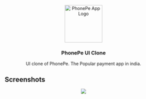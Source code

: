 <p align="center">
    <img src="https://github.com/Jay-Tillu/PhonePe-UI/blob/main/assets/GitHub%20assets/logo.png?raw=true" alt="PhonePe App Logo" width="120" height="120">
  </a>
</p>

<h3 align="center">PhonePe UI Clone</h3>

<p align="center">
UI clone of PhonePe. The Popular payment app in india.
</p>


## Screenshots

<p align="center">
  <img src="https://github.com/Jay-Tillu/PhonePe-UI/blob/main/assets/GitHub%20assets/phone%20pe%20gif.gif?raw=true">
</p>
